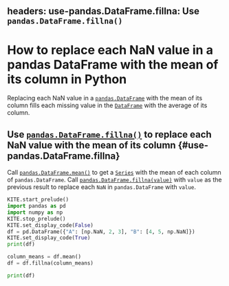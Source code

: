 headers:
    use-pandas.DataFrame.fillna: Use `pandas.DataFrame.fillna()`
---
# How to replace each NaN value in a pandas DataFrame with the mean of its column in Python
Replacing each NaN value in a [`pandas.DataFrame`](kite-sym:pandas.DataFrame) with the mean of its column fills each missing value in the [`DataFrame`](kite-sym:pandas.DataFrame) with the average of its column.

## Use [`pandas.DataFrame.fillna()`](kite-sym:pandas.DataFrame.fillna) to replace each NaN value with the mean of its column {#use-pandas.DataFrame.fillna}
Call [`pandas.DataFrame.mean()`](kite-sym:pandas.DataFrame.mean) to get a [`Series`](kite-sym:pandas.Series) with the mean of each column of `pandas.DataFrame`. Call [`pandas.DataFrame.fillna(value)`](kite-sym:pandas.DataFrame.fillna) with `value` as the previous result to replace each `NaN` in `pandas.DataFrame` with `value`.

```python
KITE.start_prelude()
import pandas as pd
import numpy as np
KITE.stop_prelude()
KITE.set_display_code(False)
df = pd.DataFrame({"A": [np.NaN, 2, 3], "B": [4, 5, np.NaN]})
KITE.set_display_code(True)
print(df)

column_means = df.mean()
df = df.fillna(column_means)

print(df)
```
